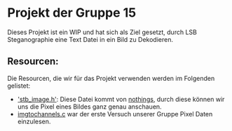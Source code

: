 # Projekt der Gruppe 15

Dieses Projekt ist ein WIP und hat sich als Ziel gesetzt, durch LSB Steganographie eine Text Datei in ein Bild zu Dekodieren.

## Resourcen:

Die Resourcen, die wir für das Projekt verwenden werden im Folgenden gelistet:

- ['stb_image.h'](https://github.com/nothings/stb): Diese Datei kommt von [nothings](twitter.com/nothings), durch diese können wir uns die Pixel eines Bildes ganz genau anschauen.
- [imgtochannels.c](Gruppe15/NhVk-Workspace/imgtochannels.c) war der erste Versuch unserer Gruppe Pixel Daten einzulesen. 
